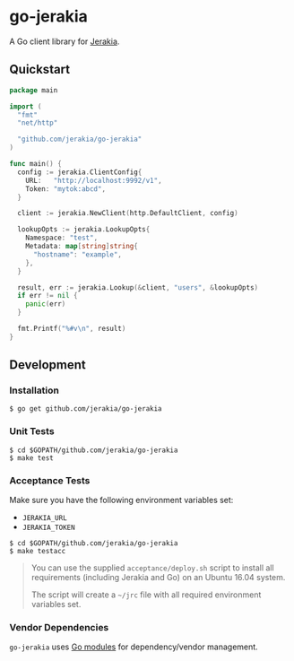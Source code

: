 go-jerakia
==========

A Go client library for [Jerakia](http://jerakia.io).

Quickstart
----------

```go
package main

import (
  "fmt"
  "net/http"

  "github.com/jerakia/go-jerakia"
)

func main() {
  config := jerakia.ClientConfig{
    URL:   "http://localhost:9992/v1",
    Token: "mytok:abcd",
  }

  client := jerakia.NewClient(http.DefaultClient, config)

  lookupOpts := jerakia.LookupOpts{
    Namespace: "test",
    Metadata: map[string]string{
      "hostname": "example",
    },
  }

  result, err := jerakia.Lookup(&client, "users", &lookupOpts)
  if err != nil {
    panic(err)
  }

  fmt.Printf("%#v\n", result)
}
```

Development
-----------

### Installation

```shell
$ go get github.com/jerakia/go-jerakia
```

### Unit Tests

```shell
$ cd $GOPATH/github.com/jerakia/go-jerakia
$ make test
```

### Acceptance Tests

Make sure you have the following environment variables set:

* `JERAKIA_URL`
* `JERAKIA_TOKEN`

```shell
$ cd $GOPATH/github.com/jerakia/go-jerakia
$ make testacc
```

> You can use the supplied `acceptance/deploy.sh` script to install
> all requirements (including Jerakia and Go) on an Ubuntu 16.04 system.
>
> The script will create a `~/jrc` file with all required environment
> variables set.

### Vendor Dependencies

`go-jerakia` uses [Go modules](https://github.com/golang/go/wiki/Modules) for dependency/vendor management.
